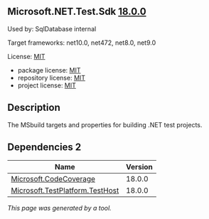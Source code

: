 Microsoft.NET.Test.Sdk [18.0.0](https://www.nuget.org/packages/Microsoft.NET.Test.Sdk/18.0.0)
--------------------

Used by: SqlDatabase internal

Target frameworks: net10.0, net472, net8.0, net9.0

License: [MIT](../../../../licenses/mit) 

- package license: [MIT](https://licenses.nuget.org/MIT) 
- repository license: [MIT](https://github.com/microsoft/vstest) 
- project license: [MIT](https://github.com/microsoft/vstest) 

Description
-----------
The MSbuild targets and properties for building .NET test projects.

Dependencies 2
-----------

|Name|Version|
|----------|:----|
|[Microsoft.CodeCoverage](../../../../packages/nuget.org/microsoft.codecoverage/18.0.0)|18.0.0|
|[Microsoft.TestPlatform.TestHost](../../../../packages/nuget.org/microsoft.testplatform.testhost/18.0.0)|18.0.0|

*This page was generated by a tool.*